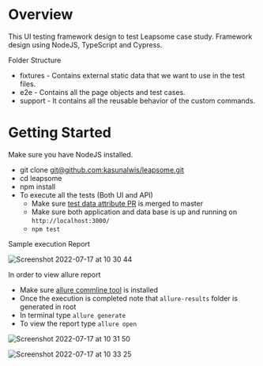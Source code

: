 # Overview

This UI testing framework design to test Leapsome case study. Framework design using NodeJS, TypeScript and Cypress.

Folder Structure

- fixtures - Contains external static data that we want to use in the test files.
- e2e - Contains all the page objects and test cases.
- support - It contains all the reusable behavior of the custom commands.

# Getting Started

Make sure you have NodeJS installed.

- git clone [git@github.com:kasunalwis/leapsome.git](https://github.com/kasunalwis/leapsome.git)
- cd leapsome
- npm install
- To execute all the tests (Both UI and API)
  - Make sure [test data attribute PR](https://github.com/leapsome-interview/kasun-alwis/pull/1) is merged to master
  - Make sure both application and data base is up and running on `http://localhost:3000/`
  - `npm test`

Sample execution Report

![Screenshot 2022-07-17 at 10 30 44](https://user-images.githubusercontent.com/11239934/179390745-30201f20-3e31-4572-95ff-82a794499db9.png)


In order to view allure report 

- Make sure [allure commline tool](https://docs.qameta.io/allure/#_installing_a_commandline) is installed
- Once the execution is completed note that `allure-results` folder is generated in root
- In terminal type `allure generate`
- To view the report type `allure open`

![Screenshot 2022-07-17 at 10 31 50](https://user-images.githubusercontent.com/11239934/179390760-8d91c520-dc79-4feb-84ad-de8d5ebb89c4.png)

![Screenshot 2022-07-17 at 10 33 25](https://user-images.githubusercontent.com/11239934/179390766-e6d83b92-f9cf-4ae6-a207-c18750e6df5e.png)

